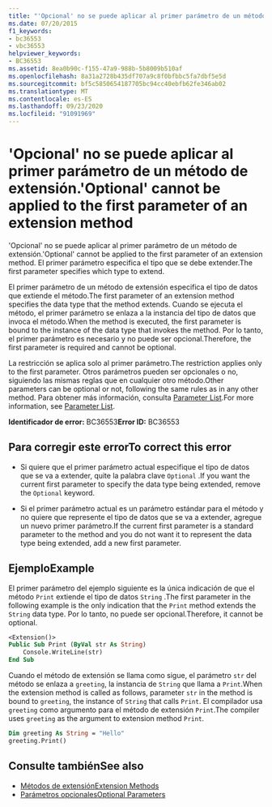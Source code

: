 ```yaml
---
title: "'Opcional' no se puede aplicar al primer parámetro de un método de extensión."
ms.date: 07/20/2015
f1_keywords:
- bc36553
- vbc36553
helpviewer_keywords:
- BC36553
ms.assetid: 8ea0b90c-f155-47a9-988b-5b8009b510af
ms.openlocfilehash: 8a31a2728b435df707a9c8f0bfbbc5fa7dbf5e5d
ms.sourcegitcommit: bf5c5850654187705bc94cc40ebfb62fe346ab02
ms.translationtype: MT
ms.contentlocale: es-ES
ms.lasthandoff: 09/23/2020
ms.locfileid: "91091969"
---
```

# <a name="optional-cannot-be-applied-to-the-first-parameter-of-an-extension-method"></a><span data-ttu-id="dd533-102">'Opcional' no se puede aplicar al primer parámetro de un método de extensión.</span><span class="sxs-lookup"><span data-stu-id="dd533-102">'Optional' cannot be applied to the first parameter of an extension method</span></span>

<span data-ttu-id="dd533-103">'Opcional' no se puede aplicar al primer parámetro de un método de extensión.</span><span class="sxs-lookup"><span data-stu-id="dd533-103">'Optional' cannot be applied to the first parameter of an extension method.</span></span> <span data-ttu-id="dd533-104">El primer parámetro especifica el tipo que se debe extender.</span><span class="sxs-lookup"><span data-stu-id="dd533-104">The first parameter specifies which type to extend.</span></span>  
  
 <span data-ttu-id="dd533-105">El primer parámetro de un método de extensión especifica el tipo de datos que extiende el método.</span><span class="sxs-lookup"><span data-stu-id="dd533-105">The first parameter of an extension method specifies the data type that the method extends.</span></span> <span data-ttu-id="dd533-106">Cuando se ejecuta el método, el primer parámetro se enlaza a la instancia del tipo de datos que invoca el método.</span><span class="sxs-lookup"><span data-stu-id="dd533-106">When the method is executed, the first parameter is bound to the instance of the data type that invokes the method.</span></span> <span data-ttu-id="dd533-107">Por lo tanto, el primer parámetro es necesario y no puede ser opcional.</span><span class="sxs-lookup"><span data-stu-id="dd533-107">Therefore, the first parameter is required and cannot be optional.</span></span>  
  
 <span data-ttu-id="dd533-108">La restricción se aplica solo al primer parámetro.</span><span class="sxs-lookup"><span data-stu-id="dd533-108">The restriction applies only to the first parameter.</span></span> <span data-ttu-id="dd533-109">Otros parámetros pueden ser opcionales o no, siguiendo las mismas reglas que en cualquier otro método.</span><span class="sxs-lookup"><span data-stu-id="dd533-109">Other parameters can be optional or not, following the same rules as in any other method.</span></span> <span data-ttu-id="dd533-110">Para obtener más información, consulta [Parameter List](../language-reference/statements/parameter-list.md).</span><span class="sxs-lookup"><span data-stu-id="dd533-110">For more information, see [Parameter List](../language-reference/statements/parameter-list.md).</span></span>  
  
 <span data-ttu-id="dd533-111">**Identificador de error:** BC36553</span><span class="sxs-lookup"><span data-stu-id="dd533-111">**Error ID:** BC36553</span></span>  
  
## <a name="to-correct-this-error"></a><span data-ttu-id="dd533-112">Para corregir este error</span><span class="sxs-lookup"><span data-stu-id="dd533-112">To correct this error</span></span>  
  
- <span data-ttu-id="dd533-113">Si quiere que el primer parámetro actual especifique el tipo de datos que se va a extender, quite la palabra clave `Optional` .</span><span class="sxs-lookup"><span data-stu-id="dd533-113">If you want the current first parameter to specify the data type being extended, remove the `Optional` keyword.</span></span>  
  
- <span data-ttu-id="dd533-114">Si el primer parámetro actual es un parámetro estándar para el método y no quiere que represente el tipo de datos que se va a extender, agregue un nuevo primer parámetro.</span><span class="sxs-lookup"><span data-stu-id="dd533-114">If the current first parameter is a standard parameter to the method and you do not want it to represent the data type being extended, add a new first parameter.</span></span>  
  
## <a name="example"></a><span data-ttu-id="dd533-115">Ejemplo</span><span class="sxs-lookup"><span data-stu-id="dd533-115">Example</span></span>  

 <span data-ttu-id="dd533-116">El primer parámetro del ejemplo siguiente es la única indicación de que el método `Print` extiende el tipo de datos `String` .</span><span class="sxs-lookup"><span data-stu-id="dd533-116">The first parameter in the following example is the only indication that the `Print` method extends the `String` data type.</span></span> <span data-ttu-id="dd533-117">Por lo tanto, no puede ser opcional.</span><span class="sxs-lookup"><span data-stu-id="dd533-117">Therefore, it cannot be optional.</span></span>  
  
```vb  
<Extension()>  
Public Sub Print (ByVal str As String)  
    Console.WriteLine(str)  
End Sub  
```  
  
 <span data-ttu-id="dd533-118">Cuando el método de extensión se llama como sigue, el parámetro `str` del método se enlaza a `greeting`, la instancia de `String` que llama a `Print`.</span><span class="sxs-lookup"><span data-stu-id="dd533-118">When the extension method is called as follows, parameter `str` in the method is bound to `greeting`, the instance of `String` that calls `Print`.</span></span> <span data-ttu-id="dd533-119">El compilador usa `greeting` como argumento para el método de extensión `Print`.</span><span class="sxs-lookup"><span data-stu-id="dd533-119">The compiler uses `greeting` as the argument to extension method `Print`.</span></span>  
  
```vb  
Dim greeting As String = "Hello"  
greeting.Print()  
```  
  
## <a name="see-also"></a><span data-ttu-id="dd533-120">Consulte también</span><span class="sxs-lookup"><span data-stu-id="dd533-120">See also</span></span>

- [<span data-ttu-id="dd533-121">Métodos de extensión</span><span class="sxs-lookup"><span data-stu-id="dd533-121">Extension Methods</span></span>](../programming-guide/language-features/procedures/extension-methods.md)
- [<span data-ttu-id="dd533-122">Parámetros opcionales</span><span class="sxs-lookup"><span data-stu-id="dd533-122">Optional Parameters</span></span>](../programming-guide/language-features/procedures/optional-parameters.md)
